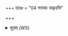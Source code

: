 +++
title = "04 नास्याः सकृदभि"

+++
<details><summary>मूलम् (WS)</summary>

नास्याः सकृदभि तिष्ठेन्नास्य श्लोणा गृहे स्यात् ।  
वशा कन्येव दुर्मङ्कापचित्याविजानता ॥ ४ ॥
</details>